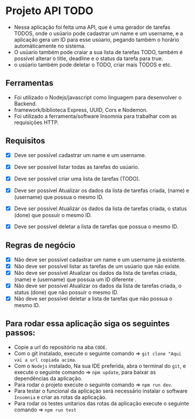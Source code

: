 # Projeto API TODO 

- Nessa aplicação foi feita uma API, que é uma gerador de tarefas TODOS, onde o usúario pode cadastrar um name e um username, e a aplicação gera um ID para esse usúario, pegando também o horário automáticamente no sistema.
- O usúario também pode craiar a sua lista de tarefas TODO, também é possível alterar o title, deadline e o status da tarefa para true.
- o usúario também pode deletar o TODO, criar mais TODOS e etc.

## Ferramentas 

- Foi utilizado o Nodejs/javascript como linguagem para desenvolver o Backend.
- framework/biblioteca Express, UUID, Cors e Nodemon.
- Foi utilizado a ferramenta/software Insomnia para trabalhar com as requisições HTTP.

## Requisitos

- [x] Deve ser possível cadastrar um name e um username.
- [x] Deve ser possível listar todas as tarefas do usúario.
- [x] Deve ser possível criar uma lista de tarefas (TODO).
- [x] Deve ser possível Atualizar os dados da lista de tarefas criada, (name) e (username) que possua o mesmo ID. 
- [x] Deve ser possível Atualizar os dados da lista de tarefas criada, o status (done) que possuir o mesmo ID. 
- [x] Deve ser possível deletar a lista de tarefas que possua o mesmo ID.



## Regras de negócio

- [x] Não deve ser possível cadastrar um name e um username já existente.
- [x] Não deve ser possível listar as tarefas de um usúario que não existe.
- [x] Não deve ser possível Atualizar os dados da lista de tarefas criada, (name) e (username) que possua um ID diferente . 
- [x] Não deve ser possível Atualizar os dados da lista de tarefas criada, o status (done) que não possuir o mesmo ID.
- [x] Não deve ser possível deletar a lista de tarefas que não possua o mesmo ID.

## Para rodar essa aplicação siga os seguintes passos:

- Copie a url do repositório na aba `CODE`.
- Com o git instalado, execute o seguinte comando => `git clone "Aqui vai a url copiada acima`.
- Com o `Nodejs` instalado, Na sua IDE preferida, abra o terminal do `git`, e execute o seguinte comando => `npm update`, para baixar as dependências da aplicação.
- Para rodar o projeto execute o seguinte comando => `npm run dev`.
- Para testar o funcional da aplicação será necessário instalar o software `Insomnia` e criar as rotas da aplicação.
- Para rodar os testes unitarios das rotas da aplicação execute o seguinte comando => `npm run test`


